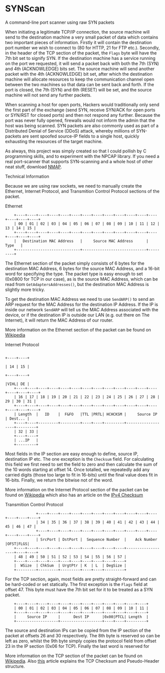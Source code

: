 # SYNScan
A command-line port scanner using raw SYN packets

When initiating a legitimate TCP/IP connection, the source machine will send to the destination machine a very small packet of data which contains two important pieces of information. Firstly it will contain the destination port number we wish to connect to (80 for HTTP, 21 for FTP etc.). Secondly, in the header of the TCP section of the packet, the `Flags` byte will have the 7th bit set to signify SYN. If the destination machine has a service running on the port we requested, it will send a packet back with both the 7th (SYN) and 4th (ACKNOWLEDGE) bits set. The source machine will send another packet with the 4th (ACKNOWLEDGE) bit set, after which the destination machine will allocate resources to keep the communication channel open between the two machines so that data can be sent back and forth. If the port is closed, the 7th (SYN) and 6th (RESET) will be set, and the source machine will not send any further packets.

When scanning a host for open ports, Hackers would traditionally only send the first part of the exchange (send SYN, receive SYN/ACK for open ports or SYN/RST for closed ports) and then not respond any further. Because the port was never fully opened, firewalls would not inform the admin that the host was being scanned. SYN packets are also commonly used as part of a Distributed Denial of Service (DDoS) attack, whereby millions of SYN-packets are sent spoofed source-IP fields to a single host, quickly exhausting the resources of the target machine.

As always, this project was simply created so that I could pollish by C programming skills, and to experiment with the NPCAP library. If you need a real port-scanner that supports SYN-scanning and a whole host of other neat stuff, download [NMAP](https://nmap.org/).

Technical Information

Because we are using raw sockets, we need to manually create the Ethernet, Internet Protocol, and Transmition Control Protocol sections of the packet.

Ethernet

```
	+----+----+----+----+----+----+----+----+----+----+----+----+----+----+----+----+
	| 00 | 01 | 02 | 03 | 04 | 05 | 06 | 07 | 08 | 09 | 10 | 11 | 12 | 13 | 14 | 15 |
	+----+----+----+----+----+----+----+----+----+----+----+----+----+----+----+----+
	|   Destination MAC Address   |     Source MAC Address      |  Type   |
	+-----------------------------+-----------------------------+---------+
```

The Ethernet section of the packet simply consists of 6 bytes for the destination MAC Address, 6 bytes for the source MAC Address, and a 16-bit word for specifying the type. The packet type is easy enough to set (0x0800 for TCP in our case), as is the source MAC Address, which can be read from `GetAdaptersAddresses()`, but the destination MAC Address is slightly more tricky.

To get the destination MAC Address we need to use `SendARP()` to send an ARP request for the MAC Address for the destination IP Address. If the IP is inside our network `SendARP` will tell us the MAC Address associated with the device, or if the destination IP is outside our LAN (e.g. out there on The Internet), it will return the MAC Address of our router.

More information on the Ethernet section of the packet can be found on [Wikipedia](https://en.wikipedia.org/wiki/Ethernet_frame#Ethernet_II)

Internet Protocol

```
	                                                                      +----+----+
																		  | 14 | 15 |
																		  +----+----+
																		  |VIHL| DE |
	+----+----+----+----+----+----+----+----+----+----+----+----+----+----+----+----+
	| 16 | 17 | 18 | 19 | 20 | 21 | 22 | 23 | 24 | 25 | 26 | 27 | 28 | 29 | 30 | 31 |
	+----+----+----+----+----+----+----+----+----+----+----+----+----+----+----+----+
	| Length  |   ID    |  F&FO   |TTL |PRTL| HCHCKSM |     Source IP     | Dest... |
	+----+----+---------+---------+----+----+---------+-------------------+---------+
	| 32 | 33 |
	+----+----+
	| ...IP   |
	+---------+
```

Most fields in the IP section are easy enough to define, source IP, destination IP etc. The one exception is the `Checksum` field. For calculating this field we first need to set the  field to zero and then calculate the sum of the 10 words starting at offset 14. Once totalled, we repeatedly add any carried digits (those too large to fit in 16-bits) until the final value does fit in 16-bits. Finally, we return the bitwise not of the word.

More information on the Internet Protocol section of the packet can be found on [Wikipedia](https://en.wikipedia.org/wiki/IPv4#Header) which also has an article on the [IPv4 Checksum](https://en.wikipedia.org/wiki/IPv4_header_checksum)

Transmition Control Protocol

```
	          +----+----+----+----+----+----+----+----+----+----+----+----+----+----+
	          | 34 | 35 | 36 | 37 | 38 | 39 | 40 | 41 | 42 | 43 | 44 | 45 | 46 | 47 |
	          +----+----+----+----+----+----+----+----+----+----+----+----+----+----+
	          |	SrcPort | DstPort |  Sequence Number  |    Ack Number     |OFST|FLGS|
	+----+----+----+----+----+----+----+----+----+----+-------------------+----+----+
	| 48 | 49 | 50 | 51 | 52 | 53 | 54 | 55 | 56 | 57 |
	+----+----+----+----+----+----+----+----+----+----+
	|  WSize  | ChkSum  | UrgtPtr | K  | L  | DegSize |
	+---------+---------+---------+----+----+---------+
```

For the TCP section, again, most fields are pretty straight-forward and can be hard-coded or set statically. The first exception is the `Flags` field at offset 47. This byte must have the 7th bit set for it to be treated as a SYN packet. 

```
	+----+----+----+----+----+----+----+----+----+----+----+----+
	| 00 | 01 | 02 | 03 | 04 | 05 | 06 | 07 | 08 | 09 | 10 | 11 |
	+----+----+----+----+----+----+----+----+----+----+----+----+
	|     Source IP     |      Dest IP      |0x00|PTCL| Length  |	
	+-------------------+-------------------+----+----+---------+
```

The source and destination IPs can be copied from the IP section of the packet at offsets 26 and 30 respectively. The 8th byte is reserved so can be left as zero, whilst the 9th byte simply copies the protocol field from offset 23 in the IP section (0x06 for TCP). Finally the last word is reserved for 

More information on the TCP section of the packet can be found on [Wikipedia](https://en.wikipedia.org/wiki/Transmission_Control_Protocol#TCP_segment_structure). Also [this](https://www.securitynik.com/2015/08/calculating-udp-checksum-with-taste-of_3.html) article explains the TCP Checksum and Pseudo-Header structure.